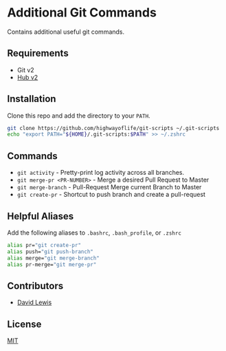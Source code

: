 Additional Git Commands
=======================

Contains additional useful git commands.

Requirements
------------

* Git v2
* [Hub v2](https://hub.github.com/)

Installation
------------

Clone this repo and add the directory to your `PATH`.

```sh
git clone https://github.com/highwayoflife/git-scripts ~/.git-scripts
echo "export PATH="${HOME}/.git-scripts:$PATH" >> ~/.zshrc
```

Commands
--------

* `git activity` - Pretty-print log activity across all branches.
* `git merge-pr <PR-NUMBER>` - Merge a desired Pull Request to Master
* `git merge-branch` - Pull-Request Merge current Branch to Master
* `git create-pr` - Shortcut to push branch and create a pull-request

Helpful Aliases
---------------
Add the following aliases to `.bashrc`, `.bash_profile`, or `.zshrc`

```sh
alias pr="git create-pr"
alias push="git push-branch"
alias merge="git merge-branch"
alias pr-merge="git merge-pr"
```


Contributors
------------

* [David Lewis](https://github.com/highwayoflife)

License
-------

[MIT](LICENSE)

